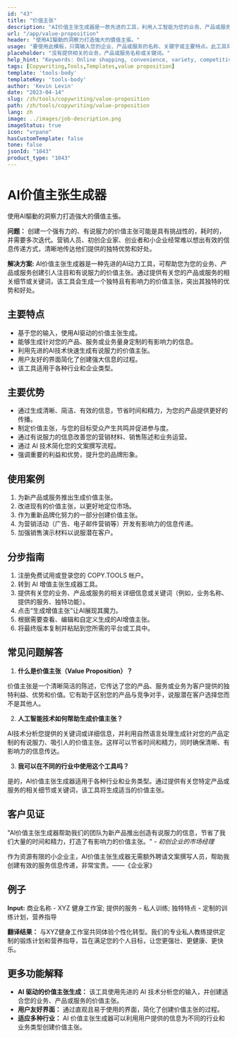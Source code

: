 ```yaml
---
id: "43"
title: "价值主张"
description: "AI价值主张生成器是一款先进的工具，利用人工智能为您的业务、产品或服务创建引人入胜、有说服力的价值主张。它可以帮助您节省时间和精力，生成清晰、简洁、有效的信息，突出您所提供的独特利益和优势。"
url: "/app/value-proposition"
header: "使用AI驅動的洞察力打造強大的價值主張。"
usage: "要使用此模板，只需输入您的企业、产品或服务的名称、关键字或主要特点。此工具将根据您的输入生成独特且有影响力的价值主张。"
placeholder: "没有提供相关的业务，产品或服务名称或关键词。"
help_hint: "Keywords: Online shopping, convenience, variety, competitive pricing, customer satisfaction."
tags: [Copywriting,Tools,Templates,value proposition]
template: 'tools-body'
templateKey: 'tools-body'
author: 'Kevin Levin'
date: "2023-04-14"
slug: /zh/tools/copywriting/value-proposition
path: /zh/tools/copywriting/value-proposition
lang: zh
image: ../images/job-description.png
imageStatus: true
icon: "vrpano"
hasCustomTemplate: false
tone: false
jsonId: "1043"
product_type: "1043"
---
```

# AI价值主张生成器

使用AI驅動的洞察力打造強大的價值主張。

**问题：** 创建一个强有力的、有说服力的价值主张可能是具有挑战性的，耗时的，并需要多次迭代。营销人员、初创企业家、创业者和小企业经常难以想出有效的信息传递方式，清晰地传达他们提供的独特优势和好处。

**解决方案:** AI价值主张生成器是一种先进的AI动力工具，可帮助您为您的业务、产品或服务创建引人注目和有说服力的价值主张。通过提供有关您的产品或服务的相关细节或关键词，该工具会生成一个独特且有影响力的价值主张，突出其独特的优势和好处。

## 主要特点

- 基于您的输入，使用AI驱动的价值主张生成。
- 能够生成针对您的产品、服务或业务量身定制的有影响力的信息。
- 利用先进的AI技术快速生成有说服力的价值主张。
- 用户友好的界面简化了创建强大信息的过程。
- 该工具适用于各种行业和企业类型。

## 主要优势

- 通过生成清晰、简洁、有效的信息，节省时间和精力，为您的产品提供更好的传播。
- 制定价值主张，与您的目标受众产生共鸣并促进参与度。
- 通过有说服力的信息改善您的营销材料、销售陈述和业务运营。
- 通过 AI 技术简化您的文案撰写流程。
- 强调重要的利益和优势，提升您的品牌形象。

## 使用案例

1. 为新产品或服务推出生成价值主张。
2. 改进现有的价值主张，以更好地定位市场。
3. 作为重新品牌化努力的一部分创建价值主张。
4. 为营销活动（广告、电子邮件营销等）开发有影响力的信息传递。
5. 加强销售演示材料以说服潜在客户。

## 分步指南

1. 注册免费试用或登录您的 COPY.TOOLS 帐户。
2. 转到 AI 增值主张生成器工具。
3. 提供有关您的业务、产品或服务的相关详细信息或关键词（例如，业务名称、提供的服务、独特功能）。
4. 点击“生成增值主张”让AI展现其魔力。
5. 根据需要查看、编辑和自定义生成的AI增值主张。
6. 将最终版本复制并粘贴到您所需的平台或工具中。

## 常见问题解答

1. **什么是价值主张（Value Proposition）？**

价值主张是一个清晰简洁的陈述，它传达了您的产品、服务或业务为客户提供的独特利益、优势和价值。它有助于区别您的产品与竞争对手，说服潜在客户选择您而不是其他人。

2. **人工智能技术如何帮助生成价值主张？**

AI技术分析您提供的关键词或详细信息，并利用自然语言处理生成针对您的产品定制的有说服力、吸引人的价值主张。这样可以节省时间和精力，同时确保清晰、有影响力的信息传达。

3. **我可以在不同的行业中使用这个工具吗？**

是的，AI价值主张生成器适用于各种行业和业务类型。通过提供有关您特定产品或服务的相关细节或关键词，该工具将生成适当的价值主张。

## 客户见证

"AI价值主张生成器帮助我们的团队为新产品推出创造有说服力的信息，节省了我们大量的时间和精力，打造了有影响力的价值主张。" - *初创企业的市场经理*

作为资源有限的小企业主，AI价值主张生成器无需额外聘请文案撰写人员，帮助我创建有效的服务信息传递，非常宝贵。——《企业家》

## 例子

**Input:** 商业名称 - XYZ 健身工作室; 提供的服务 - 私人训练; 独特特点 - 定制的训练计划，营养指导

**翻译结果：** 与XYZ健身工作室共同体验个性化转型。我们的专业私人教练提供定制的锻炼计划和营养指导，旨在满足您的个人目标，让您更强壮、更健康、更快乐。

## 更多功能解释

- **AI 驱动的价值主张生成：** 该工具使用先进的 AI 技术分析您的输入，并创建适合您的业务、产品或服务的价值主张。
- **用户友好界面：** 通过直观且易于使用的界面，简化了创建价值主张的过程。
- **适应多种行业：** AI 价值主张生成器可以利用用户提供的信息为不同的行业和业务类型创建价值主张。
